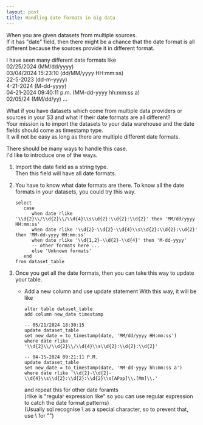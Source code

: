 ```yaml
---
layout: post
title: Handling date formats in big data
---
```


When you are given datasets from multiple sources.   
If it has "date" field, then there might be a chance that the date format is all different because the sources provide it in different format.  

I have seen many different date formats like  
02/25/2024 (MM/dd/yyyy)  
03/04/2024 15:23:10 (dd/MM/yyyy HH:mm:ss)  
22-5-2023 (dd-m-yyyy)  
4-21-2024 (M-dd-yyyy)  
04-21-2024 09:40:11 p.m. (MM-dd-yyyy hh:mm:ss a)  
02/05/24 (MM/dd/yy)
...

What if you have datasets which come from multiple data providers or sources in your S3 and what if their date formats are all different?  
Your mission is to import the datasets to your data warehouse and the date fields should come as timestamp type.  
It will not be easy as long as there are multiple different date formats.  

There should be many ways to handle this case.  
I'd like to introduce one of the ways.  

1. Import the date field as a string type.  
   Then this field will have all date formats.

2. You have to know what date formats are there.
   To know all the date formats in your datasets, you could try this way.
   ```  
   select
      case
         when date rlike '\\d{2}\\/\\d{2}\\/\\d{4}\\s\\d{2}:\\d{2}:\\d{2}' then 'MM/dd/yyyy HH:mm:ss'
         when date rlike '\\d{2}-\\d{2}-\\d{4}\\s\\d{2}:\\d{2}:\\d{2}' then 'MM-dd-yyyy HH:mm:ss'
         when date rlike '\\d{1,2}-\\d{2}-\\d{4}' then 'M-dd-yyyy'
         -- other formats here ...
         else 'Unknown formats'
      end
   from dataset_table
   ```

3. Once you get all the date formats, then you can take this way to update your table.  
   - Add a new column and use update statement
     With this way, it will be like  
     ```
     alter table dataset_table
     add column new_date timestamp
     ```
     ```
     -- 05/21/2024 18:30:15
     update dataset_table
     set new_date = to_timestamp(date, 'MM/dd/yyyy HH:mm:ss')
     where date rlike '\\d{2}\\/\\d{2}\\/\\d{4}\\s\\d{2}:\\d{2}:\\d{2}'
     ```
     ```
     -- 04-15-2024 09:21:11 P.M.
     update dataset_table
     set new_date = to_timestamp(date, 'MM-dd-yyyy hh:mm:ss a')
     where date rlike '\\d{2}-\\d{2}-\\d{4}\\s\\d{2}:\\d{2}:\\d{2}\\s[APap]\\.[Mm]\\.'
     ```
     and repeat this for other date foramts  
     (rlike is "regular expression like" so you can use regular expression to catch the date format patterns)  
     (Usually sql recognise \ as a special character, so to prevent that, use \\ for "\")



